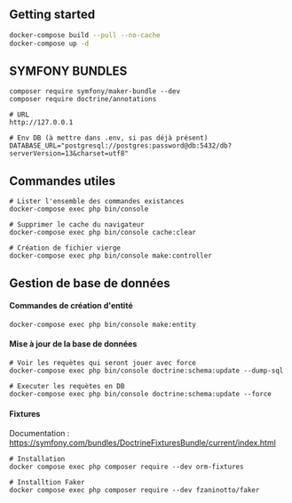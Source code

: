 ## Getting started

```bash
docker-compose build --pull --no-cache
docker-compose up -d
```

## SYMFONY BUNDLES
```
composer require symfony/maker-bundle --dev
composer require doctrine/annotations
```

```
# URL
http://127.0.0.1

# Env DB (à mettre dans .env, si pas déjà présent)
DATABASE_URL="postgresql://postgres:password@db:5432/db?serverVersion=13&charset=utf8"
```

## Commandes utiles
```
# Lister l'ensemble des commandes existances 
docker-compose exec php bin/console

# Supprimer le cache du navigateur
docker-compose exec php bin/console cache:clear

# Création de fichier vierge
docker-compose exec php bin/console make:controller
```

## Gestion de base de données

#### Commandes de création d'entité
```
docker-compose exec php bin/console make:entity
```

#### Mise à jour de la base de données
```
# Voir les requètes qui seront jouer avec force
docker-compose exec php bin/console doctrine:schema:update --dump-sql

# Executer les requètes en DB
docker-compose exec php bin/console doctrine:schema:update --force
```

#### Fixtures 
Documentation : https://symfony.com/bundles/DoctrineFixturesBundle/current/index.html
```
# Installation 
docker compose exec php composer require --dev orm-fixtures

# Installtion Faker 
docker compose exec php composer require --dev fzaninotto/faker
```

